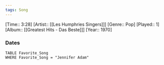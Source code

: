 ```yaml
---
tags: Song  
---
```

[Time:: 3:28]
[Artist:: [[Les Humphries Singers]]]
[Genre:: Pop]
[Played:: 1]
[Album:: [[Greatest Hits - Das Beste]]]
[Year:: 1970]
### Dates
````dataview
TABLE Favorite_Song
WHERE Favorite_Song = "Jennifer Adam"
````